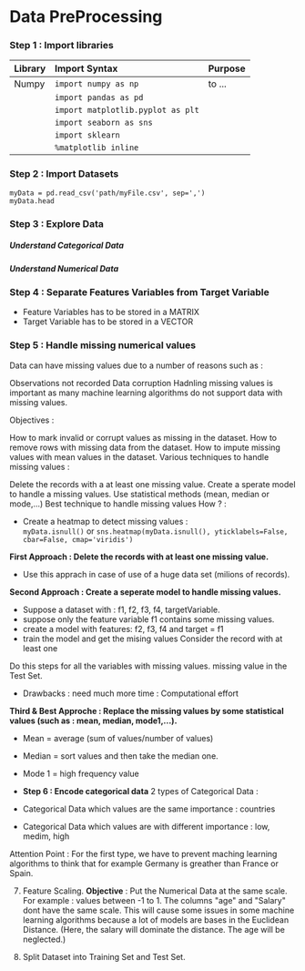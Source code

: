 # Data PreProcessing
### **Step 1 : Import libraries**

| Library        | Import Syntax           | Purpose  |
|:-------------|:-------------|:-----|
|Numpy|`import numpy as np`|to ...|
||`import pandas as pd`||
||`import matplotlib.pyplot as plt`||
||`import seaborn as sns`||
||`import sklearn`||
||`%matplotlib inline`||

### **Step 2 : Import Datasets**
`myData = pd.read_csv('path/myFile.csv', sep=',')` \
`myData.head`

### **Step 3 : Explore Data**
##### ***Understand Categorical Data***
##### ***Understand Numerical Data***

### **Step 4 : Separate Features Variables from Target Variable**
- Feature Variables has to be stored in a MATRIX
- Target Variable has to be stored in a VECTOR

### **Step 5 : Handle missing numerical values**


Data can have missing values due to a number of reasons such as :

Observations not recorded
Data corruption
Hadnling missing values is important as many machine learning algorithms do not support data with missing values.

Objectives :

How to mark invalid or corrupt values as missing in the dataset.
How to remove rows with missing data from the dataset.
How to impute missing values with mean values in the dataset.
Various techniques to handle missing values :

Delete the records with a at least one missing value.
Create a sperate model to handle a missing values.
Use statistical methods (mean, median or mode,...)
Best technique to handle missing values
How ? :
- Create a heatmap to detect missing values : \
`myData.isnull()` or
`sns.heatmap(myData.isnull(), yticklabels=False, cbar=False, cmap='viridis')`

**First Approach : Delete the records with at least one missing value.**
- Use this apprach in case of use of a huge data set (milions of records).

**Second Approach : Create a seperate model to handle missing values.**
- Suppose a dataset with : f1, f2, f3, f4, targetVariable. 
- suppose only the feature variable f1 contains some missing values. 
- create a model with features: f2, f3, f4 and target = f1 
- train the model and get the mising values
Consider the record with at least one 

Do this steps for all the variables with missing values.
missing value in the Test Set.
- Drawbacks : need much more time : Computational effort

**Third & Best Approche : Replace the missing values by some statistical values (such as : mean, median, mode1,...).**

- Mean = average (sum of values/number of values)
- Median = sort values and  then take the median one.
- Mode 1 = high frequency value 


- **Step 6 : Encode categorical data**
2 types of Categorical Data : 
- Categorical Data which values are the same importance : countries 
- Categorical Data which values are with different importance : low, medim, high

Attention Point : For the first type, we have to prevent maching learning algorithms to think that for example Germany is greather than France or Spain.


7. Feature Scaling.
**Objective** : Put the Numerical Data at the same scale. For example : values between -1 to 1.
The columns "age" and "Salary" dont have the same scale. This will cause some issues in some machine learning algorithms because a lot of models are bases in the Euclidean Distance.  (Here, the salary will dominate the distance. The age will be neglected.) 

8. Split Dataset into Training Set and Test Set. 
